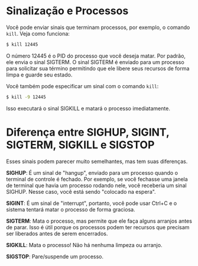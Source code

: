 # Sinalização e Processos

Você pode enviar sinais que terminam processos, por exemplo, o comando `kill`. Veja como funciona:
```bash
$ kill 12445
```
O número 12445 é o PID do processo que você deseja matar. Por padrão, ele envia o sinal SIGTERM. O sinal SIGTERM é enviado para um processo para solicitar sua término permitindo que ele libere seus recursos de forma limpa e guarde seu estado.

Você também pode especificar um sinal com o comando `kill`:
```bash
$ kill -9 12445
```
Isso executará o sinal SIGKILL e matará o processo imediatamente.

# Diferença entre SIGHUP, SIGINT, SIGTERM, SIGKILL e SIGSTOP

Esses sinais podem parecer muito semelhantes, mas tem suas diferenças.

**SIGHUP**: É um sinal de "hangup", enviado para um processo quando o terminal de controle é fechado. Por exemplo, se você fechasse uma janela de terminal que havia um processo rodando nele, você receberia um sinal SIGHUP. Nesse caso, você está sendo "colocado na espera".

**SIGINT**: É um sinal de "interrupt", portanto, você pode usar Ctrl+C e o sistema tentará matar o processo de forma graciosa.

**SIGTERM**: Mata o processo, mas permite que ele faça alguns arranjos antes de parar. Isso é útil porque os processos podem ter recursos que precisam ser liberados antes de serem encerrados.

**SIGKILL**: Mata o processo! Não há nenhuma limpeza ou arranjo.

**SIGSTOP**: Pare/suspende um processo.